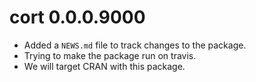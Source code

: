 # cort 0.0.0.9000

* Added a `NEWS.md` file to track changes to the package.
* Trying to make the package run on travis. 
* We will target CRAN with this package. 

